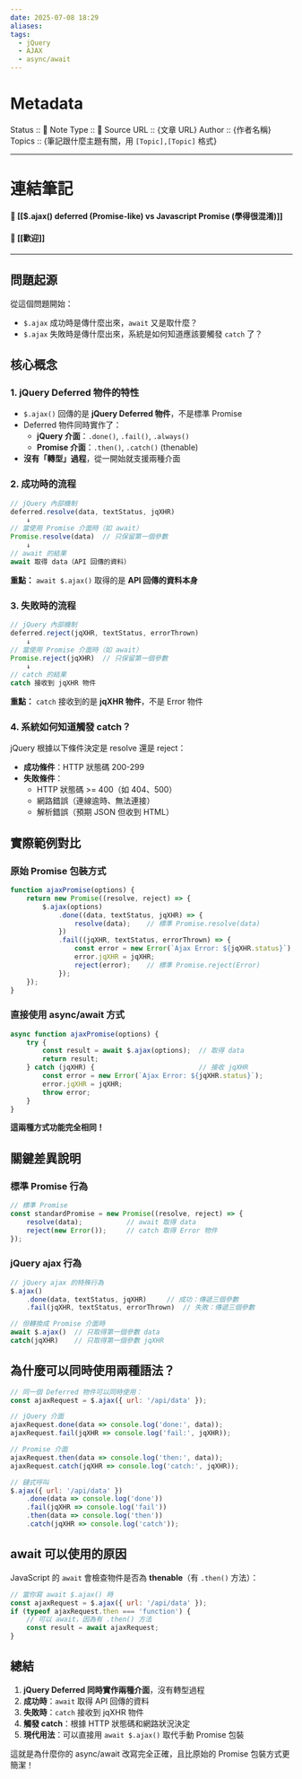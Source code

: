 ```yaml
---
date: 2025-07-08 18:29
aliases: 
tags:
  - jQuery
  - AJAX
  - async/await
---
```

# Metadata
Status :: 🌱
Note Type :: 📰
Source URL :: {文章 URL}
Author :: {作者名稱}
Topics :: {筆記跟什麼主題有關，用 `[Topic],[Topic]` 格式}

---
# 連結筆記
#### 📑 [[$.ajax() deferred (Promise-like)  vs  Javascript Promise (學得很混淆)]]
#### 📑 [[歡迎]]

---

## 問題起源

從這個問題開始：

- `$.ajax` 成功時是傳什麼出來，`await` 又是取什麼？
- `$.ajax` 失敗時是傳什麼出來，系統是如何知道應該要觸發 `catch` 了？

## 核心概念

### 1. jQuery Deferred 物件的特性

- `$.ajax()` 回傳的是 **jQuery Deferred 物件**，不是標準 Promise
- Deferred 物件同時實作了：
    - **jQuery 介面**：`.done()`, `.fail()`, `.always()`
    - **Promise 介面**：`.then()`, `.catch()` (thenable)
- **沒有「轉型」過程**，從一開始就支援兩種介面

### 2. 成功時的流程

```javascript
// jQuery 內部機制
deferred.resolve(data, textStatus, jqXHR)
    ↓ 
// 當使用 Promise 介面時（如 await）
Promise.resolve(data)  // 只保留第一個參數
    ↓
// await 的結果
await 取得 data（API 回傳的資料）
```

**重點：** `await $.ajax()` 取得的是 **API 回傳的資料本身**

### 3. 失敗時的流程

```javascript
// jQuery 內部機制
deferred.reject(jqXHR, textStatus, errorThrown)
    ↓
// 當使用 Promise 介面時（如 await）
Promise.reject(jqXHR)  // 只保留第一個參數
    ↓
// catch 的結果
catch 接收到 jqXHR 物件
```

**重點：** `catch` 接收到的是 **jqXHR 物件**，不是 Error 物件

### 4. 系統如何知道觸發 catch？

jQuery 根據以下條件決定是 resolve 還是 reject：

- **成功條件**：HTTP 狀態碼 200-299
- **失敗條件**：
    - HTTP 狀態碼 >= 400（如 404、500）
    - 網路錯誤（連線逾時、無法連接）
    - 解析錯誤（預期 JSON 但收到 HTML）

## 實際範例對比

### 原始 Promise 包裝方式

```javascript
function ajaxPromise(options) {
    return new Promise((resolve, reject) => {
        $.ajax(options)
            .done((data, textStatus, jqXHR) => {
                resolve(data);    // 標準 Promise.resolve(data)
            })
            .fail((jqXHR, textStatus, errorThrown) => {
                const error = new Error(`Ajax Error: ${jqXHR.status}`);
                error.jqXHR = jqXHR;
                reject(error);    // 標準 Promise.reject(Error)
            });
    });
}
```

### 直接使用 async/await 方式

```javascript
async function ajaxPromise(options) {
    try {
        const result = await $.ajax(options);  // 取得 data
        return result;
    } catch (jqXHR) {                          // 接收 jqXHR
        const error = new Error(`Ajax Error: ${jqXHR.status}`);
        error.jqXHR = jqXHR;
        throw error;
    }
}
```

**這兩種方式功能完全相同！**

## 關鍵差異說明

### 標準 Promise 行為

```javascript
// 標準 Promise
const standardPromise = new Promise((resolve, reject) => {
    resolve(data);           // await 取得 data
    reject(new Error());     // catch 取得 Error 物件
});
```

### jQuery ajax 行為

```javascript
// jQuery ajax 的特殊行為
$.ajax()
    .done(data, textStatus, jqXHR)     // 成功：傳遞三個參數
    .fail(jqXHR, textStatus, errorThrown)  // 失敗：傳遞三個參數

// 但轉換成 Promise 介面時
await $.ajax()  // 只取得第一個參數 data
catch(jqXHR)    // 只取得第一個參數 jqXHR
```

## 為什麼可以同時使用兩種語法？

```javascript
// 同一個 Deferred 物件可以同時使用：
const ajaxRequest = $.ajax({ url: '/api/data' });

// jQuery 介面
ajaxRequest.done(data => console.log('done:', data));
ajaxRequest.fail(jqXHR => console.log('fail:', jqXHR));

// Promise 介面
ajaxRequest.then(data => console.log('then:', data));
ajaxRequest.catch(jqXHR => console.log('catch:', jqXHR));

// 鏈式呼叫
$.ajax({ url: '/api/data' })
    .done(data => console.log('done'))
    .fail(jqXHR => console.log('fail'))
    .then(data => console.log('then'))
    .catch(jqXHR => console.log('catch'));
```

## await 可以使用的原因

JavaScript 的 `await` 會檢查物件是否為 **thenable**（有 `.then()` 方法）：

```javascript
// 當你寫 await $.ajax() 時
const ajaxRequest = $.ajax({ url: '/api/data' });
if (typeof ajaxRequest.then === 'function') {
    // 可以 await，因為有 .then() 方法
    const result = await ajaxRequest;
}
```

## 總結

1. **jQuery Deferred 同時實作兩種介面**，沒有轉型過程
2. **成功時**：`await` 取得 API 回傳的資料
3. **失敗時**：`catch` 接收到 jqXHR 物件
4. **觸發 catch**：根據 HTTP 狀態碼和網路狀況決定
5. **現代用法**：可以直接用 `await $.ajax()` 取代手動 Promise 包裝

這就是為什麼你的 async/await 改寫完全正確，且比原始的 Promise 包裝方式更簡潔！
